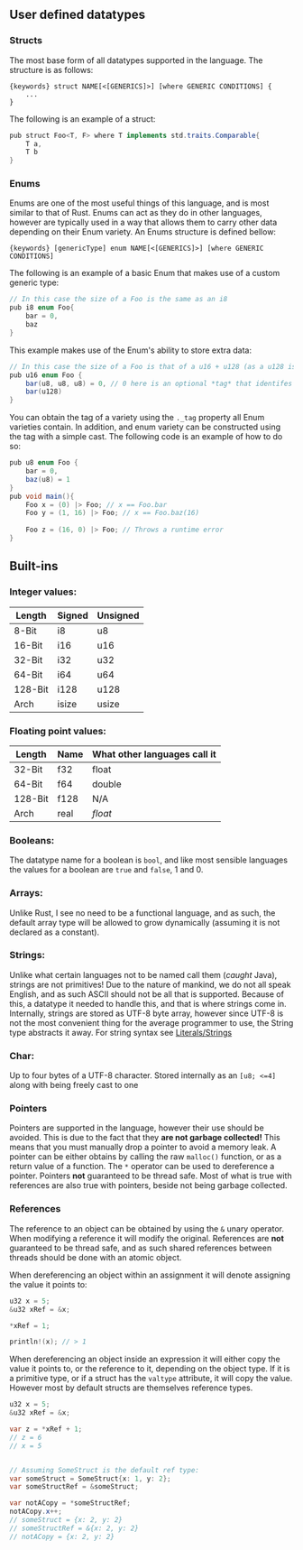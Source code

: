 
## User defined datatypes

### Structs
The most base form of all datatypes supported in the language. The structure is as follows:
```
{keywords} struct NAME[<[GENERICS]>] [where GENERIC CONDITIONS] {
	...
}
```
The following is an example of a struct:
```java
pub struct Foo<T, F> where T implements std.traits.Comparable{
	T a,
	T b
}
```

### Enums
Enums are one of the most useful things of this language, and is most similar to that of Rust. Enums can act as they do in other languages, however are typically used in a way that allows them to carry other data depending on their Enum variety. An Enums structure is defined bellow:
```
{keywords} [genericType] enum NAME[<[GENERICS]>] [where GENERIC CONDITIONS]
```

The following is an example of a basic Enum that makes use of a custom generic type:
```java
// In this case the size of a Foo is the same as an i8
pub i8 enum Foo{
	bar = 0,
	baz
}
```
This example makes use of the Enum's ability to store extra data:
```java
// In this case the size of a Foo is that of a u16 + u128 (as a u128 is the largest variety, and a u16 is the generic type size)
pub u16 enum Foo {
	bar(u8, u8, u8) = 0, // 0 here is an optional *tag* that identifes a Foo as a bar. 
	bar(u128)
}
```

You can obtain the tag of a variety using the `._tag` property all Enum varieties contain. In addition, and enum variety can be constructed using the tag with a simple cast. The following code is an example of how to do so:
```java
pub u8 enum Foo {
	bar = 0,
	baz(u8) = 1
}
pub void main(){
	Foo x = (0) |> Foo; // x == Foo.bar
	Foo y = (1, 16) |> Foo; // x == Foo.baz(16)
	
	Foo z = (16, 0) |> Foo; // Throws a runtime error 
}
```



## Built-ins
### Integer values:

| Length  | Signed | Unsigned |
| ------- | ------ | -------- |
| 8-Bit   | i8     | u8       |
| 16-Bit  | i16    | u16      |
| 32-Bit  | i32    | u32      |
| 64-Bit  | i64    | u64      |
| 128-Bit | i128   | u128     |
| Arch    | isize  | usize    |
### Floating point values:

| Length  | Name | What other languages call it |
| ------- | ---- | ---------------------------- |
| 32-Bit  | f32  | float                        |
| 64-Bit  | f64  | double                       |
| 128-Bit | f128 | N/A                          |
| Arch    | real | *float*                      |
### Booleans:
The datatype name for a boolean is `bool`, and like most sensible languages the values for a boolean are `true` and `false`, 1 and 0. 
### Arrays:
Unlike Rust, I see no need to be a functional language, and as such, the default array type will be allowed to grow dynamically (assuming it is not declared as a constant). 
### Strings:
Unlike what certain languages not to be named call them (*caught* Java), strings are not primitives! Due to the nature of mankind, we do not all speak English, and as such ASCII should not be all that is supported. Because of this, a datatype it needed to handle this, and that is where strings come in. Internally, strings are stored as UTF-8 byte array, however since UTF-8 is not the most convenient thing for the average programmer to use, the String type abstracts it away. For string syntax see <a href ="Literals.md#Strings">Literals/Strings</a>
### Char:
Up to four bytes of a UTF-8 character. Stored internally as an `[u8; <=4]` along with being freely cast to one

### Pointers

Pointers are supported in the language, however their use should be avoided. This is due to the fact that they **are not garbage collected!** This means that you must manually drop a pointer to avoid a memory leak.  A pointer can be either obtains by calling the raw `malloc()` function, or as a return value of a function. The `*` operator can be used to dereference a pointer. Pointers **not** guaranteed to be thread safe. Most of what is true with references are also true with pointers, beside not being garbage collected.

### References

The reference to an object can be obtained by using the `&` unary operator. When modifying a reference it will modify the original. References are **not** guaranteed to be thread safe, and as such shared references between threads should be done with an atomic object. 

When dereferencing an object within an assignment it will denote assigning the value it points to:
```c
u32 x = 5;
&u32 xRef = &x;

*xRef = 1;

println!(x); // > 1
```

When dereferencing an object inside an expression it will either copy the value it points to, or the reference to it, depending on the object type. If it is a primitive type, or if a struct has the `valtype` attribute, it will copy the value. However most by default structs are themselves reference types. 
```java
u32 x = 5;
&u32 xRef = &x;

var z = *xRef + 1;
// z = 6
// x = 5


// Assuming SomeStruct is the default ref type:
var someStruct = SomeStruct{x: 1, y: 2};
var someStructRef = &someStruct;

var notACopy = *someStructRef;
notACopy.x++;
// someStruct = {x: 2, y: 2}
// someStructRef = &{x: 2, y: 2}
// notACopy = {x: 2, y: 2}
``` 

